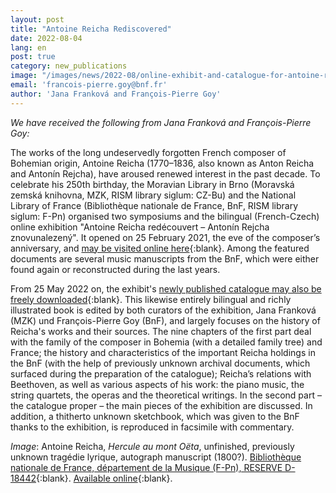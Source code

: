 ```yaml
---
layout: post
title: "Antoine Reicha Rediscovered"
date: 2022-08-04
lang: en
post: true
category: new_publications
image: "/images/news/2022-08/online-exhibit-and-catalogue-for-antoine-reicha-website.jpeg"
email: 'francois-pierre.goy@bnf.fr'
author: 'Jana Franková and François-Pierre Goy'
---
```


_We have received the following from Jana Franková and François-Pierre Goy:_  

The works of the long undeservedly forgotten French composer of Bohemian origin, Antoine Reicha (1770–1836, also known as Anton Reicha and Antonín Rejcha), have aroused renewed interest in the past decade. To celebrate his 250th birthday, the Moravian Library in Brno (Moravská zemská knihovna, MZK, RISM library siglum: CZ-Bu) and the National Library of France (Bibliothèque nationale de France, BnF, RISM library siglum: F-Pn) organised two symposiums and the bilingual (French-Czech) online exhibition "Antoine Reicha redécouvert – Antonín Rejcha znovunalezený". It opened on 25 February 2021, the eve of the composer’s anniversary, and [may be visited online here](https://reicha.knihovny.cz/){:blank}. Among the featured documents are several music manuscripts from the BnF, which were either found again or reconstructed during the last years.  

From 25 May 2022 on, the exhibit's [newly published catalogue may also be freely downloaded](https://reicha.knihovny.cz/Catalogue.html){:blank}. This likewise entirely bilingual and richly illustrated book is edited by both curators of the exhibition, Jana Franková (MZK) und François-Pierre Goy (BnF), and largely focuses on the history of Reicha's works and their sources. The nine chapters of the first part deal with the family of the composer in Bohemia (with a detailed family tree) and France; the history and characteristics of the important Reicha holdings in the BnF (with the help of previously unknown archival documents, which surfaced during the preparation of the catalogue); Reicha’s relations with Beethoven, as well as various aspects of his work: the piano music, the string quartets, the operas and the theoretical writings. In the second part – the catalogue proper – the main pieces of the exhibition are discussed. In addition, a thitherto unknown sketchbook, which was given to the BnF thanks to the exhibition, is reproduced in facsimile with commentary.

_Image_: Antoine Reicha, _Hercule au mont Oëta_, unfinished, previously unknown tragédie lyrique, autograph manuscript (1800?). [Bibliothèque nationale de France, département de la Musique (F-Pn), RESERVE D-18442](http://ark.bnf.fr/ark:/12148/cb458512053){:blank}. [Available online](https://gallica.bnf.fr/ark:/12148/btv1b104626693?rk=21459;2#){:blank}.
